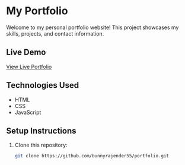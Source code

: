 # My Portfolio

Welcome to my personal portfolio website! This project showcases my skills, projects, and contact information.

## Live Demo
[View Live Portfolio](https://portfolio.vcequestionpapers.xyz)

## Technologies Used
- HTML
- CSS
- JavaScript

## Setup Instructions
1. Clone this repository:
   ```bash
   git clone https://github.com/bunnyrajender55/portfolio.git
